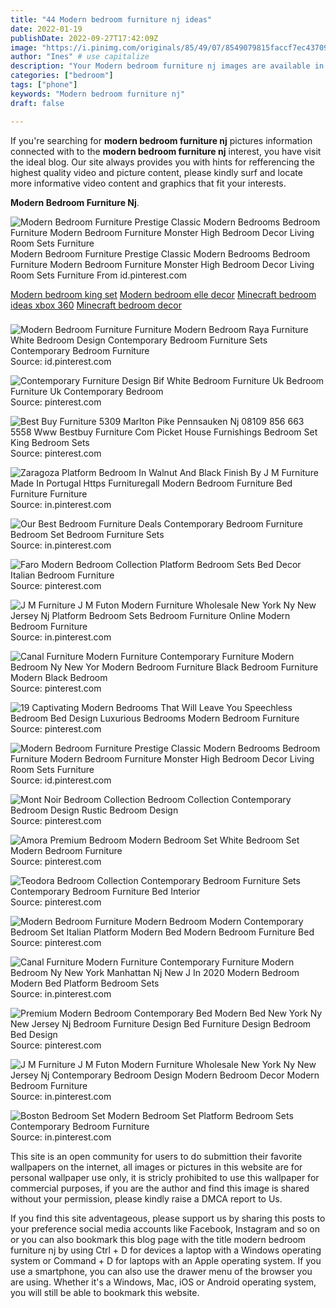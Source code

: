 ```yaml
---
title: "44 Modern bedroom furniture nj ideas"
date: 2022-01-19
publishDate: 2022-09-27T17:42:09Z
image: "https://i.pinimg.com/originals/85/49/07/8549079815faccf7ec4370926e2deb53.jpg"
author: "Ines" # use capitalize
description: "Your Modern bedroom furniture nj images are available in this site. Modern bedroom furniture nj are a topic that is being searched for and liked by netizens today. You can Download the Modern bedroom furniture nj files here. Download all royalty-free photos."
categories: ["bedroom"]
tags: ["phone"]
keywords: "Modern bedroom furniture nj"
draft: false

---
```


If you're searching for **modern bedroom furniture nj** pictures information connected with to the **modern bedroom furniture nj** interest, you have visit the ideal  blog.  Our site always  provides you with  hints  for refferencing  the highest  quality video and picture  content, please kindly surf and locate more informative video content and graphics  that fit your interests.

**Modern Bedroom Furniture Nj**. 

![Modern Bedroom Furniture Prestige Classic Modern Bedrooms Bedroom Furniture Modern Bedroom Furniture Monster High Bedroom Decor Living Room Sets Furniture](https://i.pinimg.com/originals/c2/1c/12/c21c1272bc51fc5bd2ce7dbfe1946ebb.jpg "Modern Bedroom Furniture Prestige Classic Modern Bedrooms Bedroom Furniture Modern Bedroom Furniture Monster High Bedroom Decor Living Room Sets Furniture")
Modern Bedroom Furniture Prestige Classic Modern Bedrooms Bedroom Furniture Modern Bedroom Furniture Monster High Bedroom Decor Living Room Sets Furniture From id.pinterest.com

[Modern bedroom king set](/modern-bedroom-king-set/)
[Modern bedroom elle decor](/modern-bedroom-elle-decor/)
[Minecraft bedroom ideas xbox 360](/minecraft-bedroom-ideas-xbox-360/)
[Minecraft bedroom decor](/minecraft-bedroom-decor/)



### 

 


![Modern Bedroom Furniture Furniture Modern Bedroom Raya Furniture White Bedroom Design Contemporary Bedroom Furniture Sets Contemporary Bedroom Furniture](https://i.pinimg.com/originals/20/2a/fa/202afa233c23e7cc9b8e596e6d19da46.jpg "Modern Bedroom Furniture Furniture Modern Bedroom Raya Furniture White Bedroom Design Contemporary Bedroom Furniture Sets Contemporary Bedroom Furniture")
Source: id.pinterest.com

 

![Contemporary Furniture Design Bif White Bedroom Furniture Uk Bedroom Furniture Uk Contemporary Bedroom](https://i.pinimg.com/originals/f6/68/cc/f668ccb9cbe0eb617fa938f7c0fd214c.jpg "Contemporary Furniture Design Bif White Bedroom Furniture Uk Bedroom Furniture Uk Contemporary Bedroom")
Source: pinterest.com

 

![Best Buy Furniture 5309 Marlton Pike Pennsauken Nj 08109 856 663 5558 Www Bestbuy Furniture Com Picket House Furnishings Bedroom Set King Bedroom Sets](https://i.pinimg.com/originals/b0/7b/8f/b07b8f9273c683153260c1aa943704d8.jpg "Best Buy Furniture 5309 Marlton Pike Pennsauken Nj 08109 856 663 5558 Www Bestbuy Furniture Com Picket House Furnishings Bedroom Set King Bedroom Sets")
Source: pinterest.com

 

![Zaragoza Platform Bedroom In Walnut And Black Finish By J M Furniture Made In Portugal Https Furnituregall Modern Bedroom Furniture Bed Furniture Furniture](https://i.pinimg.com/originals/3d/30/ec/3d30eca79955ae8e5ef838040a1b5a30.jpg "Zaragoza Platform Bedroom In Walnut And Black Finish By J M Furniture Made In Portugal Https Furnituregall Modern Bedroom Furniture Bed Furniture Furniture")
Source: in.pinterest.com

 

![Our Best Bedroom Furniture Deals Contemporary Bedroom Furniture Bedroom Set Bedroom Furniture Sets](https://i.pinimg.com/originals/93/09/54/930954cdaffd72b99394459fbc2e1c5e.jpg "Our Best Bedroom Furniture Deals Contemporary Bedroom Furniture Bedroom Set Bedroom Furniture Sets")
Source: in.pinterest.com

 

![Faro Modern Bedroom Collection Platform Bedroom Sets Bed Decor Italian Bedroom Furniture](https://i.pinimg.com/originals/50/8e/b6/508eb6d827fd9e1e737ace835e63b06c.jpg "Faro Modern Bedroom Collection Platform Bedroom Sets Bed Decor Italian Bedroom Furniture")
Source: pinterest.com

 

![J M Furniture J M Futon Modern Furniture Wholesale New York Ny New Jersey Nj Platform Bedroom Sets Bedroom Furniture Online Modern Bedroom Furniture](https://i.pinimg.com/originals/ea/72/d6/ea72d6bb5f6f1a888fd2f93ef5ed8cba.jpg "J M Furniture J M Futon Modern Furniture Wholesale New York Ny New Jersey Nj Platform Bedroom Sets Bedroom Furniture Online Modern Bedroom Furniture")
Source: in.pinterest.com

 

![Canal Furniture Modern Furniture Contemporary Furniture Modern Bedroom Ny New Yor Modern Bedroom Furniture Black Bedroom Furniture Modern Black Bedroom](https://i.pinimg.com/736x/7d/14/b5/7d14b504545f37330a1c9df707b51711.jpg "Canal Furniture Modern Furniture Contemporary Furniture Modern Bedroom Ny New Yor Modern Bedroom Furniture Black Bedroom Furniture Modern Black Bedroom")
Source: pinterest.com

 

![19 Captivating Modern Bedrooms That Will Leave You Speechless Bedroom Bed Design Luxurious Bedrooms Modern Bedroom Furniture](https://i.pinimg.com/originals/0b/7a/91/0b7a915cefb6917b97943a7828ed2f9d.jpg "19 Captivating Modern Bedrooms That Will Leave You Speechless Bedroom Bed Design Luxurious Bedrooms Modern Bedroom Furniture")
Source: pinterest.com

 

![Modern Bedroom Furniture Prestige Classic Modern Bedrooms Bedroom Furniture Modern Bedroom Furniture Monster High Bedroom Decor Living Room Sets Furniture](https://i.pinimg.com/originals/c2/1c/12/c21c1272bc51fc5bd2ce7dbfe1946ebb.jpg "Modern Bedroom Furniture Prestige Classic Modern Bedrooms Bedroom Furniture Modern Bedroom Furniture Monster High Bedroom Decor Living Room Sets Furniture")
Source: id.pinterest.com

 

![Mont Noir Bedroom Collection Bedroom Collection Contemporary Bedroom Design Rustic Bedroom Design](https://i.pinimg.com/736x/ec/dc/1a/ecdc1a156932816512face891cdc59ae.jpg "Mont Noir Bedroom Collection Bedroom Collection Contemporary Bedroom Design Rustic Bedroom Design")
Source: pinterest.com

 

![Amora Premium Bedroom Modern Bedroom Set White Bedroom Set Modern Bedroom Furniture](https://i.pinimg.com/564x/96/71/07/967107f85898ffa59a08d1bdb22171c8.jpg "Amora Premium Bedroom Modern Bedroom Set White Bedroom Set Modern Bedroom Furniture")
Source: pinterest.com

 

![Teodora Bedroom Collection Contemporary Bedroom Furniture Sets Contemporary Bedroom Furniture Bed Interior](https://i.pinimg.com/originals/c2/03/ca/c203ca533b6e2311b57ea4b3d5a12e9d.png "Teodora Bedroom Collection Contemporary Bedroom Furniture Sets Contemporary Bedroom Furniture Bed Interior")
Source: pinterest.com

 

![Modern Bedroom Furniture Modern Bedroom Modern Contemporary Bedroom Set Italian Platform Modern Bed Modern Bedroom Furniture Bed](https://i.pinimg.com/originals/33/b4/f5/33b4f578a54a24cd9e22b1ac5bc7c8bf.jpg "Modern Bedroom Furniture Modern Bedroom Modern Contemporary Bedroom Set Italian Platform Modern Bed Modern Bedroom Furniture Bed")
Source: pinterest.com

 

![Canal Furniture Modern Furniture Contemporary Furniture Modern Bedroom Ny New York Manhattan Nj New J In 2020 Modern Bedroom Modern Bed Platform Bedroom Sets](https://i.pinimg.com/originals/9d/4c/e4/9d4ce488453907d24935a4f9641e7ad5.jpg "Canal Furniture Modern Furniture Contemporary Furniture Modern Bedroom Ny New York Manhattan Nj New J In 2020 Modern Bedroom Modern Bed Platform Bedroom Sets")
Source: in.pinterest.com

 

![Premium Modern Bedroom Contemporary Bed Modern Bed New York Ny New Jersey Nj Bedroom Furniture Design Bed Furniture Design Bedroom Bed Design](https://i.pinimg.com/originals/61/26/76/612676c3e62ed288add7c77c1b4aaa71.jpg "Premium Modern Bedroom Contemporary Bed Modern Bed New York Ny New Jersey Nj Bedroom Furniture Design Bed Furniture Design Bedroom Bed Design")
Source: pinterest.com

 

![J M Furniture J M Futon Modern Furniture Wholesale New York Ny New Jersey Nj Contemporary Bedroom Design Modern Bedroom Decor Modern Bedroom Furniture](https://i.pinimg.com/736x/5d/f9/f7/5df9f797da8c8967eca27b288a9315fc.jpg "J M Furniture J M Futon Modern Furniture Wholesale New York Ny New Jersey Nj Contemporary Bedroom Design Modern Bedroom Decor Modern Bedroom Furniture")
Source: in.pinterest.com

 

![Boston Bedroom Set Modern Bedroom Set Platform Bedroom Sets Contemporary Bedroom Furniture](https://i.pinimg.com/originals/85/49/07/8549079815faccf7ec4370926e2deb53.jpg "Boston Bedroom Set Modern Bedroom Set Platform Bedroom Sets Contemporary Bedroom Furniture")
Source: in.pinterest.com

 

This site is an open community for users to do submittion their favorite wallpapers on the internet, all images or pictures in this website are for personal wallpaper use only, it is stricly prohibited to use this wallpaper for commercial purposes, if you are the author and find this image is shared without your permission, please kindly raise a DMCA report to Us.

If you find this site adventageous, please support us by sharing this posts to your preference social media accounts like Facebook, Instagram and so on or you can also bookmark this blog page with the title modern bedroom furniture nj by using Ctrl + D for devices a laptop with a Windows operating system or Command + D for laptops with an Apple operating system. If you use a smartphone, you can also use the drawer menu of the browser you are using. Whether it's a Windows, Mac, iOS or Android operating system, you will still be able to bookmark this website.
